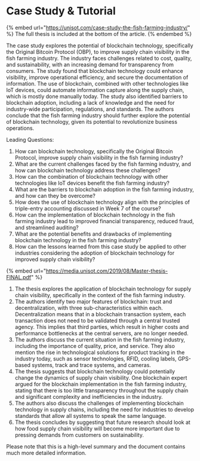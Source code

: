 # Case Study & Tutorial

{% embed url="https://unisot.com/case-study-the-fish-farming-industry/" %}
The full thesis is included at the bottom of the article.
{% endembed %}

The case study explores the potential of blockchain technology, specifically the Original Bitcoin Protocol (OBP), to improve supply chain visibility in the fish farming industry. The industry faces challenges related to cost, quality, and sustainability, with an increasing demand for transparency from consumers. The study found that blockchain technology could enhance visibility, improve operational efficiency, and secure the documentation of information. The use of blockchain, combined with other technologies like IoT devices, could automate information capture along the supply chain, which is mostly done manually today. The study also identified barriers to blockchain adoption, including a lack of knowledge and the need for industry-wide participation, regulations, and standards. The authors conclude that the fish farming industry should further explore the potential of blockchain technology, given its potential to revolutionize business operations.

Leading Questions:

1. How can blockchain technology, specifically the Original Bitcoin Protocol, improve supply chain visibility in the fish farming industry?
2. What are the current challenges faced by the fish farming industry, and how can blockchain technology address these challenges?
3. How can the combination of blockchain technology with other technologies like IoT devices benefit the fish farming industry?
4. What are the barriers to blockchain adoption in the fish farming industry, and how can they be overcome?
5. How does the use of blockchain technology align with the principles of triple-entry accounting discussed in Week 7 of the course?
6. How can the implementation of blockchain technology in the fish farming industry lead to improved financial transparency, reduced fraud, and streamlined auditing?
7. What are the potential benefits and drawbacks of implementing blockchain technology in the fish farming industry?
8. How can the lessons learned from this case study be applied to other industries considering the adoption of blockchain technology for improved supply chain visibility?



{% embed url="https://media.unisot.com/2019/08/Master-thesis-FINAL.pdf" %}

1. The thesis explores the application of blockchain technology for supply chain visibility, specifically in the context of the fish farming industry.
2. The authors identify two major features of blockchain: trust and decentralization, with three sub-characteristics within each. Decentralization means that in a blockchain transaction system, each transaction does not need to be validated through a central trusted agency. This implies that third parties, which result in higher costs and performance bottlenecks at the central servers, are no longer needed.
3. The authors discuss the current situation in the fish farming industry, including the importance of quality, price, and service. They also mention the rise in technological solutions for product tracking in the industry today, such as sensor technologies, RFID, cooling labels, GPS-based systems, track and trace systems, and cameras.
4. The thesis suggests that blockchain technology could potentially change the dynamics of supply chain visibility. One blockchain expert argued for the blockchain implementation in the fish farming industry, stating that there is too little transparency throughout the supply chain and significant complexity and inefficiencies in the industry.
5. The authors also discuss the challenges of implementing blockchain technology in supply chains, including the need for industries to develop standards that allow all systems to speak the same language.
6. The thesis concludes by suggesting that future research should look at how food supply chain visibility will become more important due to pressing demands from customers on sustainability.

Please note that this is a high-level summary and the document contains much more detailed information.
